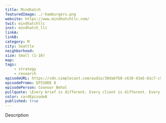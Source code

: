```yaml
---
title: Mindhatch
featuredImage: ./-hamburgers.png
website: https://www.mindhatchllc.com/
twit: mindhatchllc
inst: mindhatch_llc
linkA:
linkB: 
category: M
city: Seattle
neighborhood:
size: Small (1-10)
map: 
tags:
    - strategy
    - research
episodeURL: https://cdn.simplecast.com/audio/30dabfb8-c618-43a5-81c7-c5c83750983a/episodes/48e81651-eae6-4784-8d97-ccdd1c646a36/audio/198d4423-99b6-4dc0-b801-6c847825f2ad/default_tc.mp3?nocache
episodePromo: EPISODE 8
episodePerson: Coonoor Behal
pullquote: \Every brief is different. Every client is different. Every challenge that they're working on is mostly different. And I think that just continually inspires me to think, oh, how can I apply what I know to best solve this problem? \
color: cardEpisode8
published: true
---
```


Description
